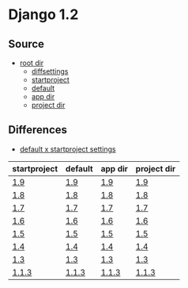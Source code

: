 # Django 1.2 #

## Source ##

-   [root dir](https://github.com/fmierlo/django-default-settings/blob/master/release/1.2)
    -   [diffsettings](https://github.com/fmierlo/django-default-settings/blob/master/release/1.2/diff_settings.py)
    -   [startproject](https://github.com/fmierlo/django-default-settings/blob/master/release/1.2/startproject_settings.py)
    -   [default](https://github.com/fmierlo/django-default-settings/blob/master/release/1.2/default_settings.py)
    -   [app dir](https://github.com/fmierlo/django-default-settings/blob/master/release/1.2/app)
    -   [project dir](https://github.com/fmierlo/django-default-settings/blob/master/release/1.2/project)

## Differences ##

-   [default x startproject settings](https://github.com/fmierlo/django-default-settings/blob/master/diff/1.2/default_startproject.diff)

| startproject | default | app dir | project dir |
| --- | --- | --- | --- |
| [1.9](https://github.com/fmierlo/django-default-settings/blob/master/diff/1.2/startproject_1.9_1.2.diff) | [1.9](https://github.com/fmierlo/django-default-settings/blob/master/diff/1.2/default_1.9_1.2.diff) | [1.9](https://github.com/fmierlo/django-default-settings/blob/master/diff/1.2/app_1.9_1.2.diff) | [1.9](https://github.com/fmierlo/django-default-settings/blob/master/diff/1.2/project_1.9_1.2.diff) |
| [1.8](https://github.com/fmierlo/django-default-settings/blob/master/diff/1.2/startproject_1.8_1.2.diff) | [1.8](https://github.com/fmierlo/django-default-settings/blob/master/diff/1.2/default_1.8_1.2.diff) | [1.8](https://github.com/fmierlo/django-default-settings/blob/master/diff/1.2/app_1.8_1.2.diff) | [1.8](https://github.com/fmierlo/django-default-settings/blob/master/diff/1.2/project_1.8_1.2.diff) |
| [1.7](https://github.com/fmierlo/django-default-settings/blob/master/diff/1.2/startproject_1.7_1.2.diff) | [1.7](https://github.com/fmierlo/django-default-settings/blob/master/diff/1.2/default_1.7_1.2.diff) | [1.7](https://github.com/fmierlo/django-default-settings/blob/master/diff/1.2/app_1.7_1.2.diff) | [1.7](https://github.com/fmierlo/django-default-settings/blob/master/diff/1.2/project_1.7_1.2.diff) |
| [1.6](https://github.com/fmierlo/django-default-settings/blob/master/diff/1.2/startproject_1.6_1.2.diff) | [1.6](https://github.com/fmierlo/django-default-settings/blob/master/diff/1.2/default_1.6_1.2.diff) | [1.6](https://github.com/fmierlo/django-default-settings/blob/master/diff/1.2/app_1.6_1.2.diff) | [1.6](https://github.com/fmierlo/django-default-settings/blob/master/diff/1.2/project_1.6_1.2.diff) |
| [1.5](https://github.com/fmierlo/django-default-settings/blob/master/diff/1.2/startproject_1.5_1.2.diff) | [1.5](https://github.com/fmierlo/django-default-settings/blob/master/diff/1.2/default_1.5_1.2.diff) | [1.5](https://github.com/fmierlo/django-default-settings/blob/master/diff/1.2/app_1.5_1.2.diff) | [1.5](https://github.com/fmierlo/django-default-settings/blob/master/diff/1.2/project_1.5_1.2.diff) |
| [1.4](https://github.com/fmierlo/django-default-settings/blob/master/diff/1.2/startproject_1.4_1.2.diff) | [1.4](https://github.com/fmierlo/django-default-settings/blob/master/diff/1.2/default_1.4_1.2.diff) | [1.4](https://github.com/fmierlo/django-default-settings/blob/master/diff/1.2/app_1.4_1.2.diff) | [1.4](https://github.com/fmierlo/django-default-settings/blob/master/diff/1.2/project_1.4_1.2.diff) |
| [1.3](https://github.com/fmierlo/django-default-settings/blob/master/diff/1.2/startproject_1.3_1.2.diff) | [1.3](https://github.com/fmierlo/django-default-settings/blob/master/diff/1.2/default_1.3_1.2.diff) | [1.3](https://github.com/fmierlo/django-default-settings/blob/master/diff/1.2/app_1.3_1.2.diff) | [1.3](https://github.com/fmierlo/django-default-settings/blob/master/diff/1.2/project_1.3_1.2.diff) |
| [1.1.3](https://github.com/fmierlo/django-default-settings/blob/master/diff/1.2/startproject_1.1.3_1.2.diff) | [1.1.3](https://github.com/fmierlo/django-default-settings/blob/master/diff/1.2/default_1.1.3_1.2.diff) | [1.1.3](https://github.com/fmierlo/django-default-settings/blob/master/diff/1.2/app_1.1.3_1.2.diff) | [1.1.3](https://github.com/fmierlo/django-default-settings/blob/master/diff/1.2/project_1.1.3_1.2.diff) |
